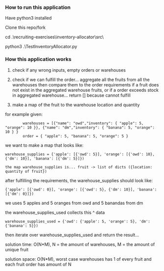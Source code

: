 ### How to run this application

Have python3 installed

Clone this repo/fork

cd .\recruiting-exercises\inventory-allocator\src\

python3 .\TestInventoryAllocator.py

### How this application works

1) check if any wrong inputs, empty orders or warehouses

2) check if we can fulfill the order... aggregate all the fruits from all the warehouses then compare them to the order requirements
   if a fruit does not exist in the aggregated warehouse fruits, or if a order exceeds stock in aggregated warehouse... return [] because cannot fulfill

3) make a map of the fruit to the warehouse location and quantity

for example given:

            warehouses = [{"name": "owd","inventory": { "apple": 5, "orange": 10 }}, {"name": "dm","inventory": { "banana": 5, "orange": 10 } }
            order = { "apple": 5, "banana": 5, "orange": 5 }

we want to make a map that looks like:

    warehouse_supplies = {'apple': [{'owd': 5}], 'orange': [{'owd': 10}, {'dm': 10}], 'banana': [{'dm': 5}]})

    the map warehouse_supplies is... fruit -> list of dicts ({location: quantity of fruit})

after fulfilling the requirements, the warehouse_supplies should look like:

    {'apple': [{'owd': 0}], 'orange': [{'owd': 5}, {'dm': 10}], 'banana': [{'dm': 0}]})

we uses 5 apples and 5 oranges from owd
and 5 banandas from dm

the warehouse_supplies_used collects this ^ data

    warehouse_supplies_used = {'owd': {'apple': 5, 'orange': 5}, 'dm': {'banana': 5}})

then iterate over warehouse_supplies_used and return the result...

solution time: O(N*M), N = the amount of warehouses, M = the amount of unique fruit

solution space: O(N*M), worst case warehouses has 1 of every fruit and each fruit order has amount of N




